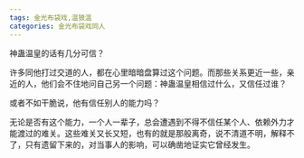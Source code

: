 ```yaml
---
tags: 金光布袋戏,温狼温
categories: 金光布袋戏同人
---
```




神蛊温皇的话有几分可信？

许多同他打过交道的人，都在心里暗暗盘算过这个问题。而那些关系更近一些，亲近的人，他们会不住地问自己另一个问题：神蛊温皇相信过什么，又信任过谁？

或者不如干脆说，他有信任别人的能力吗？

无论是否有这个能力，一个人一辈子，总会遭遇到不得不信任某个人、依赖外力才能渡过的难关。这些难关又长又短，也有的就是那般离奇，说不清道不明，解释不了，只有遗留下来的，对当事人的影响，可以确凿地证实它曾经发生。

 